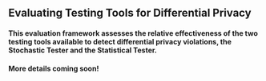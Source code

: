 ## Evaluating Testing Tools for Differential Privacy

#### This evaluation framework assesses the relative effectiveness of the two testing tools available to detect differential privacy violations, the Stochastic Tester and the Statistical Tester.

#### More details coming soon!